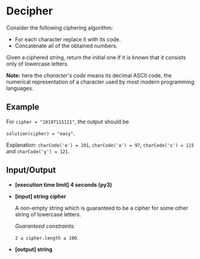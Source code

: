 # Decipher

Consider the following ciphering algorithm:

- For each character replace it with its code.
- Concatenate all of the obtained numbers.

Given a ciphered string, return the initial one if it is known that it consists only of lowercase letters.

**Note:** here the *character's code* means its decimal ASCII code, the numerical representation of a character used by most modern programming languages.

## Example

For `cipher = "10197115121"`, the output should be

`solution(cipher) = "easy"`.

Explanation: `charCode('e') = 101`, `charCode('a') = 97`, `charCode('s') = 115` and `charCode('y') = 121`.

## Input/Output

- **[execution time limit] 4 seconds (py3)**

- **[input] string cipher**

	A non-empty string which is guaranteed to be a cipher for some other string of lowercase letters.

	*Guaranteed constraints:*

	`2 ≤ cipher.length ≤ 100`.

- **[output] string**

